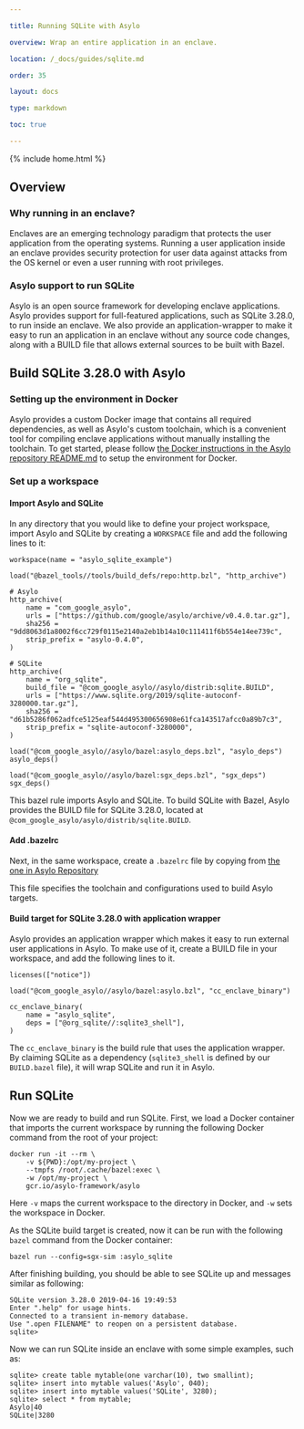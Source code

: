 ```yaml
---

title: Running SQLite with Asylo

overview: Wrap an entire application in an enclave.

location: /_docs/guides/sqlite.md

order: 35

layout: docs

type: markdown

toc: true

---
```

{% include home.html %}

## Overview

### Why running in an enclave?

Enclaves are an emerging technology paradigm that protects the user application
from the operating systems. Running a user application inside an enclave
provides security protection for user data against attacks from the OS kernel or
even a user running with root privileges.

### Asylo support to run SQLite

Asylo is an open source framework for developing enclave applications. Asylo
provides support for full-featured applications, such as SQLite 3.28.0, to run
inside an enclave. We also provide an application-wrapper to make it easy to run
an application in an enclave without any source code changes, along with a BUILD
file that allows external sources to be built with Bazel.

## Build SQLite 3.28.0 with Asylo

### Setting up the environment in Docker

Asylo provides a custom Docker image that contains all required dependencies, as
well as Asylo's custom toolchain, which is a convenient tool for compiling
enclave applications without manually installing the toolchain. To get started,
please follow
[the Docker instructions in the Asylo repository README.md](https://github.com/google/asylo/blob/master/README.md)
to setup the environment for Docker.

### Set up a workspace

#### Import Asylo and SQLite

In any directory that you would like to define your project workspace, import
Asylo and SQLite by creating a `WORKSPACE` file and add the following lines to
it:

```
workspace(name = "asylo_sqlite_example")

load("@bazel_tools//tools/build_defs/repo:http.bzl", "http_archive")

# Asylo
http_archive(
    name = "com_google_asylo",
    urls = ["https://github.com/google/asylo/archive/v0.4.0.tar.gz"],
    sha256 = "9dd8063d1a8002f6cc729f0115e2140a2eb1b14a10c111411f6b554e14ee739c",
    strip_prefix = "asylo-0.4.0",
)

# SQLite
http_archive(
    name = "org_sqlite",
    build_file = "@com_google_asylo//asylo/distrib:sqlite.BUILD",
    urls = ["https://www.sqlite.org/2019/sqlite-autoconf-3280000.tar.gz"],
    sha256 = "d61b5286f062adfce5125eaf544d495300656908e61fca143517afcc0a89b7c3",
    strip_prefix = "sqlite-autoconf-3280000",
)

load("@com_google_asylo//asylo/bazel:asylo_deps.bzl", "asylo_deps")
asylo_deps()

load("@com_google_asylo//asylo/bazel:sgx_deps.bzl", "sgx_deps")
sgx_deps()
```

This bazel rule imports Asylo and SQLite. To build SQLite with Bazel, Asylo
provides the BUILD file for SQLite 3.28.0, located at
`@com_google_asylo/asylo/distrib/sqlite.BUILD`.

#### Add .bazelrc

Next, in the same workspace, create a `.bazelrc` file by copying from
[the one in Asylo Repository](https://github.com/google/asylo/blob/master/.bazelrc)

This file specifies the toolchain and configurations used to build Asylo
targets.

#### Build target for SQLite 3.28.0 with application wrapper

Asylo provides an application wrapper which makes it easy to run external user
applications in Asylo. To make use of it, create a BUILD file in your workspace,
and add the following lines to it.

```BUILD
licenses(["notice"])

load("@com_google_asylo//asylo/bazel:asylo.bzl", "cc_enclave_binary")

cc_enclave_binary(
    name = "asylo_sqlite",
    deps = ["@org_sqlite//:sqlite3_shell"],
)
```

The `cc_enclave_binary` is the build rule that uses the application wrapper. By
claiming SQLite as a dependency (`sqlite3_shell` is defined by our `BUILD.bazel`
file), it will wrap SQLite and run it in Asylo.

## Run SQLite

Now we are ready to build and run SQLite. First, we load a Docker container that
imports the current workspace by running the following Docker command from the
root of your project:

```
docker run -it --rm \
    -v ${PWD}:/opt/my-project \
    --tmpfs /root/.cache/bazel:exec \
    -w /opt/my-project \
    gcr.io/asylo-framework/asylo
```

Here `-v` maps the current workspace to the directory in Docker, and `-w` sets
the workspace in Docker.

As the SQLite build target is created, now it can be run with the following
`bazel` command from the Docker container:

```shell
bazel run --config=sgx-sim :asylo_sqlite
```

After finishing building, you should be able to see SQLite up and messages
similar as following:

```shell
SQLite version 3.28.0 2019-04-16 19:49:53
Enter ".help" for usage hints.
Connected to a transient in-memory database.
Use ".open FILENAME" to reopen on a persistent database.
sqlite>
```

Now we can run SQLite inside an enclave with some simple examples, such as:

```shell
sqlite> create table mytable(one varchar(10), two smallint);
sqlite> insert into mytable values('Asylo', 040);
sqlite> insert into mytable values('SQLite', 3280);
sqlite> select * from mytable;
Asylo|40
SQLite|3280
```
